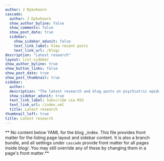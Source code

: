 ```yaml
---
author: J Dykxhoorn
cascade:
  author: J Dykxhoorn
  show_author_byline: false
  show_comments: false
  show_post_date: true
  sidebar:
    show_sidebar_adunit: false
    text_link_label: View recent posts
    text_link_url: /blog/
description: "Latest research"
layout: list-sidebar
show_author_byline: true
show_button_links: false
show_post_date: true
show_post_thumbnail: true
sidebar:
  author: 
  description: "The latest research and blog posts on psychiatric epidemiology and public mental health"
  show_sidebar_adunit: true
  text_link_label: Subscribe via RSS
  text_link_url: /index.xml
  title: Latest research
thumbnail_left: true
title: Latest research 
---
```


** No content below YAML for the blog _index. This file provides front matter for the listing page layout and sidebar content. It is also a branch bundle, and all settings under `cascade` provide front matter for all pages inside blog/. You may still override any of these by changing them in a page's front matter.**

